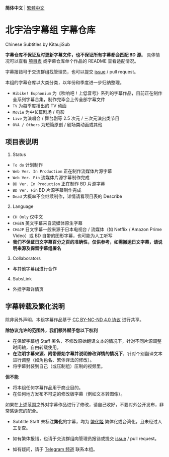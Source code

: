 **简体中文** | [繁體中文](README_TC.md)

# 北宇治字幕组 字幕仓库

Chinese Subtitles by KitaujiSub

**字幕仓库不保证及时更新字幕文件，也不保证所有字幕都会匹配 BD 源**。
具体情况可以查看 [项目表](https://github.com/orgs/Kitauji-Sub/projects/2) 或字幕仓库单个作品的 README 查看适配情况。

字幕报错可于交流群组找管理员，也可以提交 [issue](https://github.com/Kitauji-Sub/Subtitles/issues) / pull request。

本组的字幕仓库以大类分类，以年份和季度进一步归纳整理。
- `Hibike! Euphonium` 为《吹响吧！上低音号》系列的字幕作品，目前正在制作全系列字幕合集，制作完毕会上传全部字幕文件
- `TV` 为每季度播出的 TV 动画
- `Movie` 为中长篇剧场 / 电影
- `Live` 为演唱会 / 舞台剧等 2.5 次元 / 三次元演出类节目
- `OVA / Others` 为短篇原创 / 剧场类动画或其他


## 项目表说明

1. Status
- `To do` 计划制作
- `Web Ver. In Production` 正在制作流媒体片源字幕
- `Web Ver. Fin` 流媒体片源字幕制作完成
- `BD Ver. In Production` 正在制作 BD 片源字幕
- `BD Ver. Fin` BD 片源字幕制作完成
- `Dead` 大概率不会继续制作，详情请看项目表的 Describe
2. Language
- `CH Only` 仅中文
- `CH&EN` 英文字幕来自流媒体原生字幕
- `CH&JP` 日文字幕一般来源于日本电视台 / 流媒体（如 Netflix / Amazon Prime Video）或 BD 自带的图形字幕，也可能为人工听写
- **我们不保证日文字幕百分之百的准确性，仅供参考，如需搬运日文字幕，请说明来源及保留字幕组署名**
3. Collaborators
- 与其他字幕组进行合作
4. SubsLink
- 外挂字幕详情页

## 字幕转载及繁化说明

除非另外声明，本组字幕作品基于 [CC BY-NC-ND 4.0 协议](https://creativecommons.org/licenses/by-nc-nd/4.0/) 进行共享。

**除协议允许的范围外，我们额外赋予您以下权利**

- 在保留字幕组 Staff 署名，不修改原始翻译文本的情况下，针对不同片源调整时间轴，自由转载使用。
- **在注明字幕来源、附带原始字幕并说明修改详情的情况下**，针对个别翻译文本进行调整（如角色名、繁体译法的修改）。
- 将字幕封装到自己（或压制组）压制的视频里。

**但不能**

- 将本组任何字幕作品用于商业目的。
- 在任何地方发布不可逆的修改版字幕（例如文本转图像）。


如果在上述范围之外对字幕作品进行了修改，请自己收好，不要对外公开发布，非常感谢您的配合。

- Subtitle Staff 未标注**繁化**的字幕，均为 [繁化姬](https://zhconvert.org/) 繁体化或台湾化，且未经过人工复查。

- 如有繁体报错，也请于交流群组向管理员报错或提交 [issue](https://github.com/Kitauji-Sub/Subtitles/issues) / pull request。

- 如有疑问，请于 [Telegram 频道](https://t.me/KitaUji) 联系本组。
